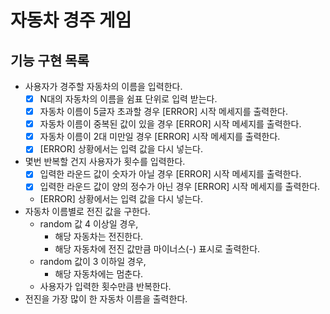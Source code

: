 # 자동차 경주 게임

## 기능 구현 목록

- 사용자가 경주할 자동차의 이름을 입력한다.
    - [x] N대의 자동차의 이름을 쉼표 단위로 입력 받는다.
    - [x] 자동차 이름이 5글자 초과할 경우 [ERROR] 시작 메세지를 출력한다.
    - [x] 자동차 이름이 중복된 값이 있을 경우 [ERROR] 시작 메세지를 출력한다.
    - [x] 자동차 이름이 2대 미만일 경우 [ERROR] 시작 메세지를 출력한다.
    - [x] [ERROR] 상황에서는 입력 값을 다시 넣는다.
- 몇번 반복할 건지 사용자가 횟수를 입력한다.
    - [x] 입력한 라운드 값이 숫자가 아닐 경우 [ERROR] 시작 메세지를 출력한다.
    - [x] 입력한 라운드 값이 양의 정수가 아닌 경우 [ERROR] 시작 메세지를 출력한다.
    - [ERROR] 상황에서는 입력 값을 다시 넣는다.
- 자동차 이름별로 전진 값을 구한다.
    - random 값 4 이상일 경우, 
      - 해당 자동차는 전진한다.
      - 해당 자동차에 전진 값만큼 마이너스(-) 표시로 출력한다.
    - random 값이 3 이하일 경우,
      - 해당 자동차에는 멈춘다.
    - 사용자가 입력한 횟수만큼 반복한다.
- 전진을 가장 많이 한 자동차 이름을 출력한다.
